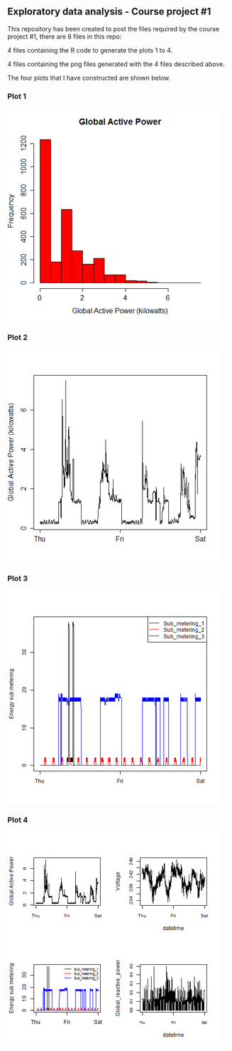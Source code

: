 ## Exploratory data analysis - Course project #1

This repository has been created to post the files required by the course project #1, there are 8 files in this repo:

4 files containing the R code to generate the plots 1 to 4.

4 files containing the png files generated with the 4 files described above.

The four plots that I have constructed are shown below. 


### Plot 1


![plot-1](plot1.png) 

### Plot 2

![plot-2](plot2.png) 

### Plot 3

![plot-3](plot3.png) 

### Plot 4

![plot-4](plot4.png)
